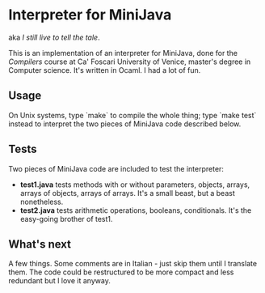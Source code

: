 <h1>Interpreter for MiniJava</h1>
aka <i>I still live to tell the tale</i>.<br>

This is an implementation of an interpreter for MiniJava, done for the <i>Compilers</i> course at Ca' Foscari University of Venice,  master's degree in Computer science. It's written in Ocaml. I had a lot of fun.

<h2>Usage</h2>
On Unix systems, type `make` to compile the whole thing; type `make test` instead to interpret the two pieces of MiniJava code described below. 

<h2>Tests</h2>

Two pieces of MiniJava code are included to test the interpreter:

<ul>
  <li><b>test1.java</b> tests methods with or without parameters, objects, arrays, arrays of objects, arrays of arrays. It's a small beast, but a beast nonetheless.</li>
  <li><b>test2.java</b> tests arithmetic operations, booleans, conditionals. It's the easy-going brother of test1.
</ul>

<h2>What's next</h2>

A few things. Some comments are in Italian - just skip them until I translate them. The code could be restructured to be more compact and less redundant but I love it anyway.

